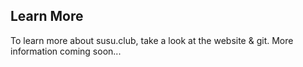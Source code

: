 ## Learn More

To learn more about susu.club, take a look at the website & git. More information coming soon...


